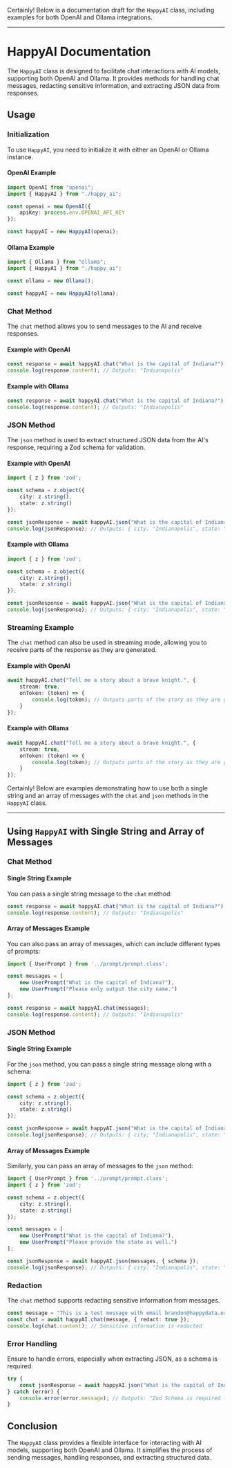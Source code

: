 Certainly! Below is a documentation draft for the `HappyAI` class, including examples for both OpenAI and Ollama integrations.

---

# HappyAI Documentation

The `HappyAI` class is designed to facilitate chat interactions with AI models, supporting both OpenAI and Ollama. It provides methods for handling chat messages, redacting sensitive information, and extracting JSON data from responses.


## Usage

### Initialization

To use `HappyAI`, you need to initialize it with either an OpenAI or Ollama instance.

#### OpenAI Example

```typescript
import OpenAI from "openai";
import { HappyAI } from "./happy_ai";

const openai = new OpenAI({
    apiKey: process.env.OPENAI_API_KEY
});

const happyAI = new HappyAI(openai);
```

#### Ollama Example

```typescript
import { Ollama } from "ollama";
import { HappyAI } from "./happy_ai";

const ollama = new Ollama();

const happyAI = new HappyAI(ollama);
```

### Chat Method

The `chat` method allows you to send messages to the AI and receive responses.

#### Example with OpenAI

```typescript
const response = await happyAI.chat("What is the capital of Indiana?");
console.log(response.content); // Outputs: "Indianapolis"
```

#### Example with Ollama

```typescript
const response = await happyAI.chat("What is the capital of Indiana?");
console.log(response.content); // Outputs: "Indianapolis"
```

### JSON Method

The `json` method is used to extract structured JSON data from the AI's response, requiring a Zod schema for validation.

#### Example with OpenAI

```typescript
import { z } from 'zod';

const schema = z.object({
    city: z.string(),
    state: z.string()
});

const jsonResponse = await happyAI.json("What is the capital of Indiana?", { schema });
console.log(jsonResponse); // Outputs: { city: "Indianapolis", state: "Indiana" }
```

#### Example with Ollama

```typescript
import { z } from 'zod';

const schema = z.object({
    city: z.string(),
    state: z.string()
});

const jsonResponse = await happyAI.json("What is the capital of Indiana?", { schema });
console.log(jsonResponse); // Outputs: { city: "Indianapolis", state: "Indiana" }
```

### Streaming Example

The `chat` method can also be used in streaming mode, allowing you to receive parts of the response as they are generated.

#### Example with OpenAI

```typescript
await happyAI.chat("Tell me a story about a brave knight.", {
    stream: true,
    onToken: (token) => {
        console.log(token); // Outputs parts of the story as they are generated
    }
});
```

#### Example with Ollama

```typescript
await happyAI.chat("Tell me a story about a brave knight.", {
    stream: true,
    onToken: (token) => {
        console.log(token); // Outputs parts of the story as they are generated
    }
});
```

Certainly! Below are examples demonstrating how to use both a single string and an array of messages with the `chat` and `json` methods in the `HappyAI` class.

---

## Using `HappyAI` with Single String and Array of Messages

### Chat Method

#### Single String Example

You can pass a single string message to the `chat` method:

```typescript
const response = await happyAI.chat("What is the capital of Indiana?");
console.log(response.content); // Outputs: "Indianapolis"
```

#### Array of Messages Example

You can also pass an array of messages, which can include different types of prompts:

```typescript
import { UserPrompt } from '../prompt/prompt.class';

const messages = [
    new UserPrompt("What is the capital of Indiana?"),
    new UserPrompt("Please only output the city name.")
];

const response = await happyAI.chat(messages);
console.log(response.content); // Outputs: "Indianapolis"
```

### JSON Method

#### Single String Example

For the `json` method, you can pass a single string message along with a schema:

```typescript
import { z } from 'zod';

const schema = z.object({
    city: z.string(),
    state: z.string()
});

const jsonResponse = await happyAI.json("What is the capital of Indiana?", { schema });
console.log(jsonResponse); // Outputs: { city: "Indianapolis", state: "Indiana" }
```

#### Array of Messages Example

Similarly, you can pass an array of messages to the `json` method:

```typescript
import { UserPrompt } from '../prompt/prompt.class';
import { z } from 'zod';

const schema = z.object({
    city: z.string(),
    state: z.string()
});

const messages = [
    new UserPrompt("What is the capital of Indiana?"),
    new UserPrompt("Please provide the state as well.")
];

const jsonResponse = await happyAI.json(messages, { schema });
console.log(jsonResponse); // Outputs: { city: "Indianapolis", state: "Indiana" }
```

### Redaction

The `chat` method supports redacting sensitive information from messages.

```typescript
const message = "This is a test message with email brandon@happydata.org and phone 315-444-3211.";
const chat = await happyAI.chat(message, { redact: true });
console.log(chat.content); // Sensitive information is redacted
```

### Error Handling

Ensure to handle errors, especially when extracting JSON, as a schema is required.

```typescript
try {
    const jsonResponse = await happyAI.json("What is the capital of Indiana?");
} catch (error) {
    console.error(error.message); // Outputs: "Zod Schema is required for json output"
}
```

## Conclusion

The `HappyAI` class provides a flexible interface for interacting with AI models, supporting both OpenAI and Ollama. It simplifies the process of sending messages, handling responses, and extracting structured data.
